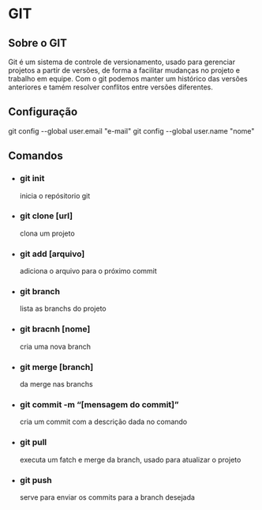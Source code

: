 # GIT

## Sobre o GIT
Git é um sistema de controle de versionamento, usado para gerenciar projetos a partir de versões, de forma a facilitar mudanças no projeto e trabalho em equipe. Com o git podemos manter um histórico das versões anteriores e tamém resolver conflitos entre versões diferentes.
## Configuração
git config --global user.email "e-mail"
git config --global user.name "nome"

## Comandos 

<ul>
<li><h3>git init </h3></li>
inicia o repósitorio git
<li><h3>git clone [url]</h3></li>
clona um projeto
<li><h3>git add [arquivo]</h3></li>
adiciona o arquivo para o próximo commit
<li><h3>git branch</h3></li>
lista as branchs do projeto
<li><h3>git bracnh [nome]</h3></li>
cria uma nova branch
<li><h3>git merge [branch]</h3></li>
da merge nas branchs
<li><h3>git commit -m “[mensagem do commit]”</h3></li>
cria um commit com a descrição dada no comando
<li><h3>git pull</h3></li>
executa um fatch e merge da branch, usado para atualizar o projeto
<li><h3>git push</h3></li>
serve para enviar os commits para a branch desejada
</ul>

#